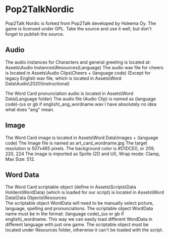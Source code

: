 # Pop2TalkNordic

Pop2Talk Nordic is forked from Pop2Talk developed by Hokema Oy. The game is licensed under GPL. Take the source and use it well, but don't forget to publish the source.


## Audio 
The audio instances for Characters and general greeting is located at: Assets\Audio Instances\Resources\(Language)
The audio wav file for cheers is located in Assets\Audio Clips\Cheers + (language code)
(Except for legacy English wav file, which is located in Assets\Word Data\Audio\2020\Instructional)

The Word Card pronunciation audio is located in Assets\Word Data\(Language folder)
The audio file (Audio Clip) is named as (language code)-(us or gb if english)_ang_wordname.wav 
I have absolutely no idea what does "ang" mean.


## Image
The Word Card image is located in Assets\Word Data\Images + (language code)
The Image file is named as art_card_wordname.jpg
The target resolution is 507x465 pixels.
The background color is #D1DCE0, or 209, 220, 224
The image is imported as Sprite (2D and UI), Wrap mode: Clamp, Max Size: 512.

## Word Data
The Word Card scriptable object (define in Assets\Scripts\Data Holders\WordData) (which is loaded for our script) is located in Assets\Word Data\Data Objects\Resources\
The scriptable object WordData will need to be manually select picture, language, spelling and pronunciations.
The scriptable object WordData name must be in the format: (language code)_(us or gb if english)_wordname. This way we can easily load different WordData in different language with just one game.
The scriptable object must be located under Resources folder, otherwise it can't be loaded with the script.



